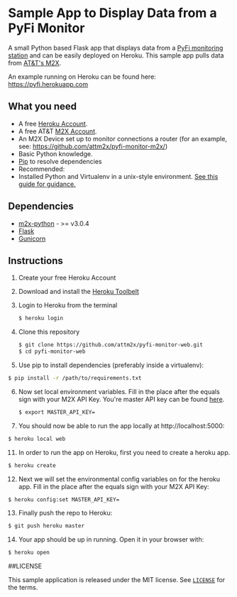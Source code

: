# Sample App to Display Data from a PyFi Monitor
A small Python based Flask app that displays data from a [PyFi monitoring station](https://github.com/attm2x/pyfi-monitor-m2x/) and can be easily deployed on Heroku. This sample app pulls data from [AT&T's M2X](http://m2x.att.com).

An example running on Heroku can be found here: https://pyfi.herokuapp.com

## What you need
* A free [Heroku Account](https://signup.heroku.com/).
* A free AT&T [M2X Account](https://m2x.att.com/signup).
* An M2X Device set up to monitor connections a router (for an example, see: https://github.com/attm2x/pyfi-monitor-m2x/)
* Basic Python knowledge.
* [Pip](https://pypi.python.org/pypi/pip) to resolve dependencies
* Recommended:
* Installed Python and Virtualenv in a unix-style environment. [See this guide for guidance.](http://docs.python-guide.org/en/latest/starting/install/osx/)


## Dependencies

* [m2x-python](https://github.com/attm2x/m2x-python) - >= v3.0.4
* [Flask](http://flask.pocoo.org) 
* [Gunicorn](http://gunicorn.org/)

## Instructions
1. Create your free Heroku Account 
2. Download and install the [Heroku Toolbelt](https://toolbelt.heroku.com)
3. Login to Heroku from the terminal

    ```bash
    $ heroku login
    ```
    
4. Clone this repository
 
    ```bash
    $ git clone https://github.com/attm2x/pyfi-monitor-web.git
    $ cd pyfi-monitor-web
    ```

5. Use pip to install dependencies (preferably inside a virtualenv):

  ```bash
  $ pip install -r /path/to/requirements.txt
  ```

6. Now set local environment variables. Fill in the place after the equals sign with your M2X API Key. You're master API key can be found [here](https://m2x.att.com/account#master-keys).
    ```bash
    $ export MASTER_API_KEY=
    ```

10. You should now be able to run the app locally at http://localhost:5000:

  ```bash
  $ heroku local web
  ```

11. In order to run the app on Heroku, first you need to create a heroku app.

  ```bash
  $ heroku create
  ```

12. Next we will set the environmental config variables on for the heroku app. Fill in the place after the equals sign with your M2X API Key:

  ```bash
  $ heroku config:set MASTER_API_KEY=
  ```

13. Finally push the repo to Heroku:

  ```bash
  $ git push heroku master
  ```

14. Your app should be up in running. Open it in your browser with:

  ```bash
  $ heroku open
  ```

##LICENSE

This sample application is released under the MIT license. See [`LICENSE`](LICENSE) for the terms.
